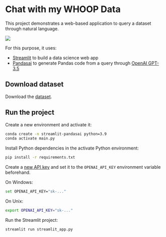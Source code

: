 # Chat with my WHOOP Data 

This project demonstrates a web-based application to query a dataset through natural language.

![](./Whoop_Pic.png)

For this purpose, it uses:

- [Streamlit](https://streamlit.io/) to build a data science web app
- [Pandasai](https://pandas-ai.com/) to generate Pandas code from a query through [OpenAI GPT-3.5](https://platform.openai.com/docs/api-reference)

## Download dataset

Download the [dataset](https://github.com/AhmedShehata2002/Personal_Projects/edit/main/personal_projects/Streamlit/Oura_Tracker/physiological_cycles.csv).

## Run the project

Create a new environment and activate it:

```sh
conda create -n streamlit-pandasai python=3.9
conda activate main.py
```

Install Python dependencies in the activate Python environment:

```sh
pip install -r requirements.txt
```

Create a [new API key](https://platform.openai.com/account/api-keys) and set it to the `OPENAI_API_KEY` environment variable beforehand.

On Windows:

```bash
set OPENAI_API_KEY="sk-..."
```

On Unix:

```sh
export OPENAI_API_KEY="sk-..."
```

Run the Streamlit project:

```sh
streamlit run streamlit_app.py
```
